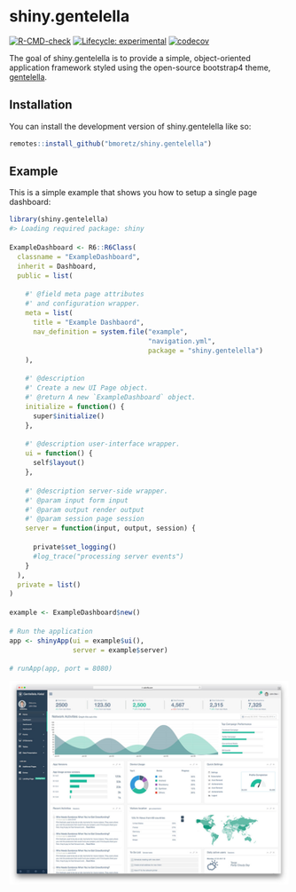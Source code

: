 
<!-- README.md is generated from README.Rmd. Please edit that file -->

# shiny.gentelella

<!-- badges: start -->

[![R-CMD-check](https://github.com/bmoretz/shiny.gentelella/workflows/R-CMD-check/badge.svg)](https://github.com/bmoretz/shiny.gentelella/actions)
[![Lifecycle:
experimental](https://img.shields.io/badge/lifecycle-experimental-orange.svg)](https://lifecycle.r-lib.org/articles/stages.html#experimental)
[![codecov](https://codecov.io/gh/bmoretz/shiny.gentelella/branch/master/graph/badge.svg?token=U3G6QWCNOI)](https://codecov.io/gh/bmoretz/shiny.gentelella)
<!-- badges: end -->

The goal of shiny.gentelella is to provide a simple, object-oriented
application framework styled using the open-source bootstrap4 theme,
<a href="https://github.com/ColorlibHQ/gentelella">gentelella</a>.

## Installation

You can install the development version of shiny.gentelella like so:

``` r
remotes::install_github("bmoretz/shiny.gentelella")
```

## Example

This is a simple example that shows you how to setup a single page
dashboard:

``` r
library(shiny.gentelella)
#> Loading required package: shiny

ExampleDashboard <- R6::R6Class(
  classname = "ExampleDashboard",
  inherit = Dashboard,
  public = list(

    #' @field meta page attributes
    #' and configuration wrapper.
    meta = list(
      title = "Example Dashbaord",
      nav_definition = system.file("example",
                                   "navigation.yml",
                                   package = "shiny.gentelella")
    ),

    #' @description
    #' Create a new UI Page object.
    #' @return A new `ExampleDashboard` object.
    initialize = function() {
      super$initialize()
    },

    #' @description user-interface wrapper.
    ui = function() {
      self$layout()
    },

    #' @description server-side wrapper.
    #' @param input form input
    #' @param output render output
    #' @param session page session
    server = function(input, output, session) {

      private$set_logging()
      #log_trace("processing server events")
    }
  ),
  private = list()
)

example <- ExampleDashboard$new()

# Run the application
app <- shinyApp(ui = example$ui(),
                server = example$server)

# runApp(app, port = 8080)
```

![alt text here](inst/resources/screenshot.jfif)
